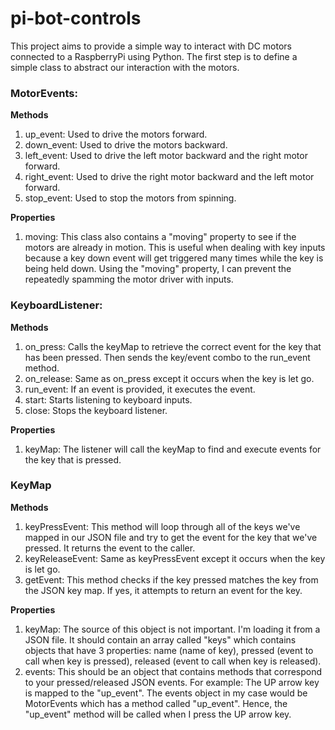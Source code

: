 # pi-bot-controls

This project aims to provide a simple way to interact with DC motors connected to a RaspberryPi using Python.
The first step is to define a simple class to abstract our interaction with the motors.

### MotorEvents:
  **Methods**
  1. up_event: Used to drive the motors forward.
  2. down_event: Used to drive the motors backward.
  3. left_event: Used to drive the left motor backward and the right motor forward.
  4. right_event: Used to drive the right motor backward and the left motor forward.
  5. stop_event: Used to stop the motors from spinning.

  **Properties**
  1. moving: This class also contains a "moving" property to see if the motors are already in motion. This is useful when dealing with key inputs because a key down event will get triggered many times while the key is being held down. Using the "moving" property, I can prevent the repeatedly spamming the motor driver with inputs.
 
### KeyboardListener:
  **Methods**
  1. on_press: Calls the keyMap to retrieve the correct event for the key that has been pressed. Then sends the key/event combo to the run_event method.
  2. on_release: Same as on_press except it occurs when the key is let go.
  3. run_event: If an event is provided, it executes the event.
  4. start: Starts listening to keyboard inputs.
  5. close: Stops the keyboard listener.
 
  **Properties**
  1. keyMap: The listener will call the keyMap to find and execute events for the key that is pressed.

### KeyMap
  **Methods**
  1. keyPressEvent: This method will loop through all of the keys we've mapped in our JSON file and try to get the event for the key that we've pressed. It returns the event to the caller.
  2. keyReleaseEvent: Same as keyPressEvent except it occurs when the key is let go.
  3. getEvent: This method checks if the key pressed matches the key from the JSON key map. If yes, it attempts to return an event for the key.

  **Properties**
  1. keyMap: The source of this object is not important. I'm loading it from a JSON file. It should contain an array called "keys" which contains objects that have 3 properties: name (name of key), pressed (event to call when key is pressed), released (event to call when key is released).
  2. events: This should be an object that contains methods that correspond to your pressed/released JSON events. For example: The UP arrow key is mapped to the "up_event". The events object in my case would be MotorEvents which has a method called "up_event". Hence, the "up_event" method will be called when I press the UP arrow key.

